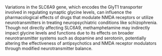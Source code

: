 Variations in the SLC6A9 gene, which encodes the GlyT1 transporter involved in regulating synaptic glycine levels, can influence the pharmacological effects of drugs that modulate NMDA receptors or utilize neurotransmitters in treating neuropsychiatric conditions like schizophrenia. Though not directly affecting SLC6A9, methamphetamine may indirectly impact glycine levels and functions due to its effects on broader neurotransmitter systems such as dopamine and serotonin, potentially altering the effectiveness of antipsychotics and NMDA receptor modulators through modified neurotransmitter balance.